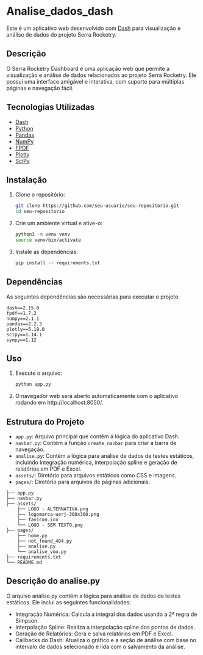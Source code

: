 # Analise_dados_dash

Este é um aplicativo web desenvolvido com [Dash](https://dash.plotly.com/) para visualização e análise de dados do projeto Serra Rocketry.

## Descrição

O Serra Rocketry Dashboard é uma aplicação web que permite a visualização e análise de dados relacionados ao projeto Serra Rocketry. Ele possui uma interface amigável e interativa, com suporte para múltiplas páginas e navegação fácil.

## Tecnologias Utilizadas

- [Dash](https://dash.plotly.com/)
- [Python](https://www.python.org/)
- [Pandas](https://pandas.pydata.org/)
- [NumPy](https://numpy.org/)
- [FPDF](http://www.fpdf.org/)
- [Plotly](https://plotly.com/python/)
- [SciPy](https://www.scipy.org/)

## Instalação

1. Clone o repositório:

   ```sh
   git clone https://github.com/seu-usuario/seu-repositorio.git
   cd seu-repositorio
   ```

2. Crie um ambiente virtual e ative-o:

   ```sh
   python3 -m venv venv
   source venv/bin/activate
   ```

3. Instale as dependências:
   ```sh
   pip install -r requirements.txt
   ```

## Dependências

As seguintes dependências são necessárias para executar o projeto:

```plaintext
dash==2.15.0
fpdf==1.7.2
numpy==2.1.1
pandas==2.2.3
plotly==5.19.0
scipy==1.14.1
sympy==1.12
```

## Uso

1. Execute o arquivo:

   ```sh
   python app.py
   ```

2. O navegador web será aberto automaticamente com o aplicativo rodando em http://localhost:8050/.

## Estrutura do Projeto

- `app.py`: Arquivo principal que contém a lógica do aplicativo Dash.
- `navbar.py`: Contém a função `create_navbar` para criar a barra de navegação.
- `analise.py`: Contém a lógica para análise de dados de testes estáticos, incluindo integração numérica, interpolação spline e geração de relatórios em PDF e Excel.
- `assets/`: Diretório para arquivos estáticos como CSS e imagens.
- `pages/`: Diretório para arquivos de páginas adicionais.

```plaintext
├── app.py
├── navbar.py
├── assets/
    ├── LOGO - ALTERNATIVA.png
    ├── logomarca-uerj-300x300.png
    ├── favicon.ico
    └── LOGO - SEM TEXTO.png
├── pages/
    ├── home.py
    ├── not_found_404.py
    ├── analise.py
    └── analise_voo.py
├── requirements.txt
└── README.md
```

## Descrição do analise.py

O arquivo analise.py contém a lógica para análise de dados de testes estáticos. Ele inclui as seguintes funcionalidades:

- Integração Numérica: Calcula a integral dos dados usando a 2ª regra de Simpson.
- Interpolação Spline: Realiza a interpolação spline dos pontos de dados.
- Geração de Relatórios: Gera e salva relatórios em PDF e Excel.
- Callbacks do Dash: Atualiza o gráfico e a seção de análise com base no intervalo de dados selecionado e lida com o salvamento da análise.
